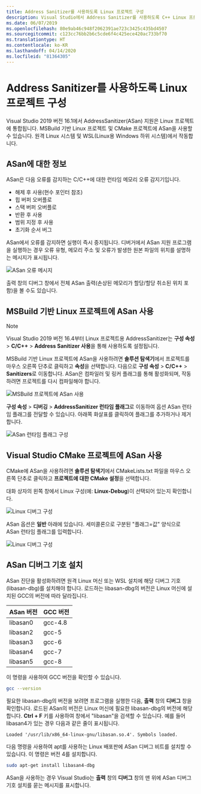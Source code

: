 ```yaml
---
title: Address Sanitizer를 사용하도록 Linux 프로젝트 구성
description: Visual Studio에서 Address Sanitizer를 사용하도록 C++ Linux 프로젝트를 구성하는 방법을 설명합니다.
ms.date: 06/07/2019
ms.openlocfilehash: 80e9ab46c948f2062391ae723c3425c435bd4507
ms.sourcegitcommit: c123cc76bb2b6c5cde6f4c425ece420ac733bf70
ms.translationtype: HT
ms.contentlocale: ko-KR
ms.lasthandoff: 04/14/2020
ms.locfileid: "81364305"
---
```

# <a name="configure-linux-projects-to-use-address-sanitizer"></a>Address Sanitizer를 사용하도록 Linux 프로젝트 구성

Visual Studio 2019 버전 16.1에서 AddressSanitizer(ASan) 지원은 Linux 프로젝트에 통합됩니다. MSBuild 기반 Linux 프로젝트 및 CMake 프로젝트에 ASan을 사용할 수 있습니다. 원격 Linux 시스템 및 WSL(Linux용 Windows 하위 시스템)에서 작동합니다.

## <a name="about-asan"></a>ASan에 대한 정보

ASan은 다음 오류를 감지하는 C/C++에 대한 런타임 메모리 오류 감지기입니다.

- 해제 후 사용(현수 포인터 참조)
- 힙 버퍼 오버플로
- 스택 버퍼 오버플로
- 반환 후 사용
- 범위 지정 후 사용
- 초기화 순서 버그

ASan에서 오류를 감지하면 실행이 즉시 중지됩니다. 디버거에서 ASan 지원 프로그램을 실행하는 경우 오류 유형, 메모리 주소 및 오류가 발생한 원본 파일의 위치를 설명하는 메시지가 표시됩니다.

   ![ASan 오류 메시지](media/asan-error.png)

출력 창의 디버그 창에서 전체 ASan 출력(손상된 메모리가 할당/할당 취소된 위치 포함)을 볼 수도 있습니다.

## <a name="enable-asan-for-msbuild-based-linux-projects"></a>MSBuild 기반 Linux 프로젝트에 ASan 사용

> [!NOTE]
> Visual Studio 2019 버전 16.4부터 Linux 프로젝트용 AddressSanitizer는 **구성 속성** > **C/C++**  > **Address Sanitizer 사용**을 통해 사용하도록 설정됩니다.

MSBuild 기반 Linux 프로젝트에 ASan을 사용하려면 **솔루션 탐색기**에서 프로젝트를 마우스 오른쪽 단추로 클릭하고 **속성**을 선택합니다. 다음으로 **구성 속성** > **C/C++**  > **Sanitizers**로 이동합니다. ASan은 컴파일러 및 링커 플래그를 통해 활성화되며, 작동하려면 프로젝트를 다시 컴파일해야 합니다.

![MSBuild 프로젝트에 ASan 사용](media/msbuild-asan-prop-page.png)

**구성 속성** > **디버깅** > **AddressSanitizer 런타임 플래그**로 이동하여 옵션 ASan 런타임 플래그를 전달할 수 있습니다. 아래쪽 화살표를 클릭하여 플래그를 추가하거나 제거합니다.

![ASan 런타임 플래그 구성](media/msbuild-asan-runtime-flags.png)

## <a name="enable-asan-for-visual-studio-cmake-projects"></a>Visual Studio CMake 프로젝트에 ASan 사용

CMake에 ASan을 사용하려면 **솔루션 탐색기**에서 CMakeLists.txt 파일을 마우스 오른쪽 단추로 클릭하고 **프로젝트에 대한 CMake 설정**을 선택합니다.

대화 상자의 왼쪽 창에서 Linux 구성(예: **Linux-Debug**)이 선택되어 있는지 확인합니다.

![Linux 디버그 구성](media/linux-debug-configuration.png)

ASan 옵션은 **일반** 아래에 있습니다. 세미콜론으로 구분된 "플래그=값" 양식으로 ASan 런타임 플래그를 입력합니다.

![Linux 디버그 구성](media/cmake-settings-asan-options.png)

## <a name="install-the-asan-debug-symbols"></a>ASan 디버그 기호 설치

ASan 진단을 활성화하려면 원격 Linux 머신 또는 WSL 설치에 해당 디버그 기호(libasan-dbg)를 설치해야 합니다. 로드하는 libasan-dbg의 버전은 Linux 머신에 설치된 GCC의 버전에 따라 달라집니다.

|**ASan 버전**|**GCC 버전**|
| --- | --- |
|libasan0|gcc-4.8|
|libasan2|gcc-5|
|libasan3|gcc-6|
|libasan4|gcc-7|
|libasan5|gcc-8|

이 명령을 사용하여 GCC 버전을 확인할 수 있습니다.

```bash
gcc --version
```

필요한 libasan-dbg의 버전을 보려면 프로그램을 실행한 다음, **출력** 창의 **디버그** 창을 확인합니다. 로드된 ASan의 버전은 Linux 머신에 필요한 libasan-dbg의 버전에 해당합니다. **Ctrl + F** 키를 사용하여 창에서 "libasan"을 검색할 수 있습니다. 예를 들어 libasan4가 있는 경우 다음과 같은 줄이 표시됩니다.

```Output
Loaded '/usr/lib/x86_64-linux-gnu/libasan.so.4'. Symbols loaded.
```

다음 명령을 사용하여 apt를 사용하는 Linux 배포판에 ASan 디버그 비트를 설치할 수 있습니다. 이 명령은 버전 4를 설치합니다.

```bash
sudo apt-get install libasan4-dbg
```

ASan을 사용하는 경우 Visual Studio는 **출력** 창의 **디버그** 창의 맨 위에 ASan 디버그 기호 설치를 묻는 메시지를 표시합니다.

